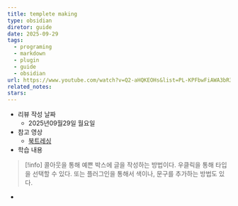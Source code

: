 ```yaml
---
title: templete making
type: obsidian
diretor: guide
date: 2025-09-29
tags:
  - programing
  - markdown
  - plugin
  - guide
  - obsidian
url: https://www.youtube.com/watch?v=Q2-aHQKEOHs&list=PL-KPFbwFiAWA3bR3QSK3w6r_XM0KRzEFl&index=7
related_notes:
stars:
---
```


- 리뷰 작성 날짜
    - 2025년09월29일 월요일
- 참고 영상
    - [북트레싱](https://www.youtube.com/watch?v=Q2-aHQKEOHs&list=PL-KPFbwFiAWA3bR3QSK3w6r_XM0KRzEFl&index=7)
- 학습 내용
>[!info]
>콜아웃을 통해 예쁜 박스에 글을 작성하는 방법이다.
>우클릭을 통해 타입을 선택할 수 있다.
>또는 플러그인을 통해서 색이나, 문구를 추가하는 방법도 있다.
>


- 


